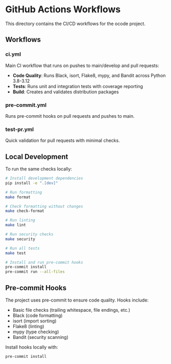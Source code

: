 # GitHub Actions Workflows

This directory contains the CI/CD workflows for the ocode project.

## Workflows

### ci.yml
Main CI workflow that runs on pushes to main/develop and pull requests:
- **Code Quality**: Runs Black, isort, Flake8, mypy, and Bandit across Python 3.8-3.12
- **Tests**: Runs unit and integration tests with coverage reporting
- **Build**: Creates and validates distribution packages

### pre-commit.yml
Runs pre-commit hooks on pull requests and pushes to main.

### test-pr.yml
Quick validation for pull requests with minimal checks.

## Local Development

To run the same checks locally:

```bash
# Install development dependencies
pip install -e ".[dev]"

# Run formatting
make format

# Check formatting without changes
make check-format

# Run linting
make lint

# Run security checks
make security

# Run all tests
make test

# Install and run pre-commit hooks
pre-commit install
pre-commit run --all-files
```

## Pre-commit Hooks

The project uses pre-commit to ensure code quality. Hooks include:
- Basic file checks (trailing whitespace, file endings, etc.)
- Black (code formatting)
- isort (import sorting)
- Flake8 (linting)
- mypy (type checking)
- Bandit (security scanning)

Install hooks locally with:
```bash
pre-commit install
```